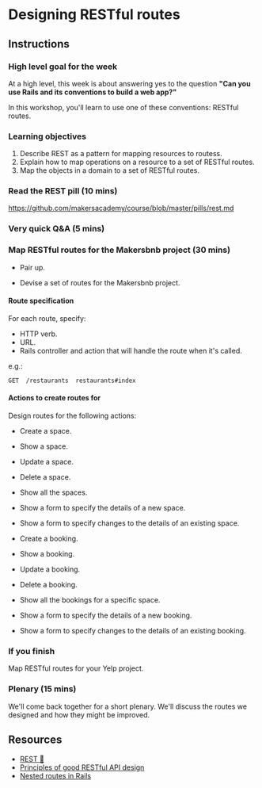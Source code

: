 # Designing RESTful routes

## Instructions

### High level goal for the week

At a high level, this week is about answering yes to the question **"Can you use Rails and its conventions to build a web app?"**

In this workshop, you'll learn to use one of these conventions: RESTful routes.

### Learning objectives

1. Describe REST as a pattern for mapping resources to routess.
2. Explain how to map operations on a resource to a set of RESTful routes.
3. Map the objects in a domain to a set of RESTful routes.

### Read the REST pill (10 mins)

https://github.com/makersacademy/course/blob/master/pills/rest.md

### Very quick Q&A (5 mins)

### Map RESTful routes for the Makersbnb project (30 mins)

* Pair up.

* Devise a set of routes for the Makersbnb project.

#### Route specification

For each route, specify:

* HTTP verb.
* URL.
* Rails controller and action that will handle the route when it's called.

e.g.:

```
GET  /restaurants  restaurants#index
```

#### Actions to create routes for

Design routes for the following actions:

* Create a space.
* Show a space.
* Update a space.
* Delete a space.
* Show all the spaces.
* Show a form to specify the details of a new space.
* Show a form to specify changes to the details of an existing space.

* Create a booking.
* Show a booking.
* Update a booking.
* Delete a booking.
* Show all the bookings for a specific space.
* Show a form to specify the details of a new booking.
* Show a form to specify changes to the details of an existing booking.

### If you finish

Map RESTful routes for your Yelp project.

### Plenary (15 mins)

We'll come back together for a short plenary.  We'll discuss the routes we designed and how they might be improved.

## Resources

* [REST :pill:](https://github.com/makersacademy/course/blob/master/pills/rest.md)
* [Principles of good RESTful API design](https://codeplanet.io/principles-good-restful-api-design/)
* [Nested routes in Rails](http://stackoverflow.com/questions/18219008/rails-4-nested-resources)
